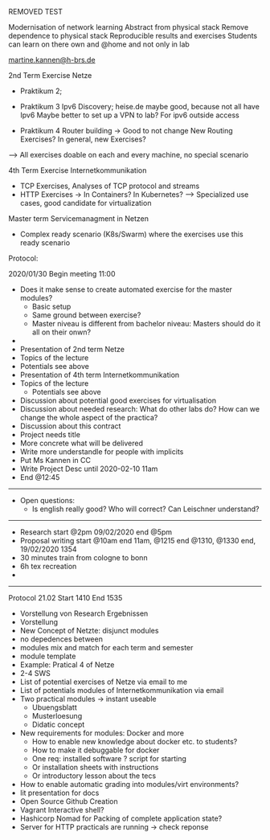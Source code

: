 REMOVED TEST

Modernisation of network learning
Abstract from physical stack
Remove dependence to physical stack
Reproducible results and exercises
Students can learn on there own and @home and not only in lab

martine.kannen@h-brs.de

2nd Term Exercise Netze
- Praktikum 2; 
- Praktikum 3 Ipv6 Discovery; heise.de maybe good, because not all have Ipv6
Maybe better to set up a VPN to lab? For ipv6 outside access


- Praktikum 4 Router building -> Good to not change
New Routing Exercises?
In general, new Exercises?

--> All exercises doable on each and every machine, no special scenario


4th Term Exercise Internetkommunikation
- TCP Exercises, Analyses of TCP protocol and streams
- HTTP Exercises -> In Containers? In Kubernetes?
--> Specialized use cases, good candidate for virtualization


Master term Servicemanagment in Netzen
- Complex ready scenario (K8s/Swarm) where the exercises use this ready scenario


Protocol:

2020/01/30
Begin meeting 11:00
- Does it make sense to create automated exercise for the master modules?
	- Basic setup
	- Same ground between exercise?
	- Master niveau is different from bachelor niveau: Masters should do it all on their onwn?
- 
- Presentation of 2nd term Netze
- Topics of the lecture
- Potentials see above
- Presentation of 4th term Internetkommunikation
- Topics of the lecture
	- Potentials see above
- Discussion about potential good exercises for virtualisation
- Discussion about needed research: What do other labs do? How can we change the whole aspect of the practica?
- Discussion about this contract
- Project needs title
- More concrete what will be delivered
- Write more understandle for people with implicits
- Put Ms Kannen in CC
- Write Project Desc until 2020-02-10 11am
- End @12:45


------
- Open questions:
	- Is english really good? Who will correct? Can Leischner understand?

------
- Research start @2pm 09/02/2020 end @5pm
- Proposal writing start @10am end 11am, @1215 end @1310, @1330 end, 19/02/2020 1354
- 30 minutes train from cologne to bonn
- 6h tex recreation
- 
-------
Protocol 21.02 Start 1410   End 1535
- Vorstellung von Research Ergebnissen
- Vorstellung 
- New Concept of Netzte: disjunct modules
- no depedences between 
- modules mix and match for each term and semester
- module template
- Example: Pratical 4 of Netze
- 2-4 SWS
- List of potential exercises of Netze via email to me
- List of potentials modules of Internetkommunikation via email 
- Two practical modules -> instant useable
    - Ubuengsblatt
    - Musterloesung
    - Didatic concept
- New requirements for modules: Docker and more
    - How to enable new knowledge about docker etc. to students?
    - How to make it debuggable for docker
    - One req: installed software ? script for starting
    - Or installation sheets with instructions
    - Or introductory lesson about the tecs
- How to enable automatic grading into modules/virt environments?
- lit presentation for docs
- Open Source Github Creation
- Vagrant Interactive shell?
- Hashicorp Nomad for Packing of complete application state?
- Server for HTTP practicals are running -> check reponse